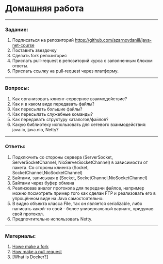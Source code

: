 # Домашняя работа

---

### Задание:

1. Подписаться на репозиторий https://github.com/azarnovdaniil/java-net-course
2. Поставить звездочку 
3. Сделать fork репозитория
4. Прислать pull-request в репозиторий курса с заполненным блоком ответы.
5. Прислать ссылку на pull-request через платформу.

---

### Вопросы:

1. Как организовать клиент-серверное взаимодействие?
2. Как и в каком виде передавать файлы?
3. Как пересылать большие файлы?
4. Как пересылать служебные команды?
5. Как передавать структуру каталогов/файлов?
6. Какую библиотеку использовать для сетевого взаимодействия: java.io, java.nio, Netty?

---

### Ответы:

1. Подключить со стороны сервера (ServerSocket, ServerSocketChannel, NioServerSocketChannel) в зависимости от пакета. Со стороны клиента (Socket, SocketChannel,NioSocketChannel)
2. Байтами, записывая в (Socket, SocketChannel,NioSocketChannel)
3. Байтами через буфер обмена
4. Реализовав аналог протокола для передачи файлов, например можно посмотреть пример того как сделан FTP и реализовать его в упрощённом виде на Java самостоятельно.
5. В видео объекта класса File, так он является serializable, либо написать какой-то свой -  более универсальный вариант, придумав свой протокол.
6. Предпочтительно использовать Netty.

---

### Материалы:

1. [Howe make a fork](https://docs.github.com/en/github/getting-started-with-github/fork-a-repo)
2. [How make a pull request](https://docs.github.com/en/github/collaborating-with-issues-and-pull-requests/creating-a-pull-request)
3. [What is Docker?]
